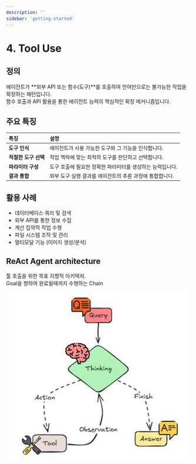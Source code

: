 ```yaml
---
description: ''
sidebar: 'getting-started'
---
```


# 4. Tool Use

## 정의

에이전트가 **외부 API 또는 함수(도구)**를 호출하여 언어만으로는 불가능한 작업을 확장하는 패턴입니다.  
함수 호출과 API 활용을 통한 에이전트 능력의 핵심적인 확장 메커니즘입니다. 

## 주요 특징

| 특징 | 설명 |
| :--- | :--- |
| **도구 인식** | 에이전트가 사용 가능한 도구와 그 기능을 인식합니다. |
| **적절한 도구 선택** | 작업 맥락에 맞는 최적의 도구를 판단하고 선택합니다. |
| **파라미터 구성** | 도구 호출에 필요한 정확한 파라미터를 생성하는 능력입니다. |
| **결과 통합** | 외부 도구 실행 결과를 에이전트의 추론 과정에 통합합니다. |

## 활용 사례

* 데이터베이스 쿼리 및 검색  
* 외부 API를 통한 정보 수집  
* 계산 집약적 작업 수행  
* 파일 시스템 조작 및 관리  
* 멀티모달 기능 (이미지 생성/분석)  

## ReAct Agent architecture
툴 호출을 위한 목표 지향적 아키텍처.<br>
Goal을 향하여 완료될때까지 수행하는 Chain

![](../../../uengine-image/process-gpt/design-pattern/4.PNG)

